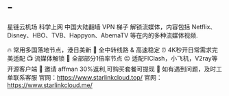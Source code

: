 # -
星链云机场
科学上网
中国大陆翻墙
VPN 
梯子
解锁流媒体，内容包括 Netflix、Disney、HBO、TVB、Happyon、AbemaTV 等在内的多种流媒体视频.

🔥 常用多国落地节点，港日美新
🚀 全中转线路 & 高速稳定
⏰ 4K秒开日常需求完美适配
📺 流媒体解锁
💝 全部部分1倍率节点
😐 适配FlClash，小飞机，V2ray等开源客户端
💋 邀请 affman 30%返利,可购买套餐可提现
 👤 如有遇到问题，及时工单联系客服
官网：https://www.starlinkcloud.top/
官网：https://www.starlinkcloud.me/
